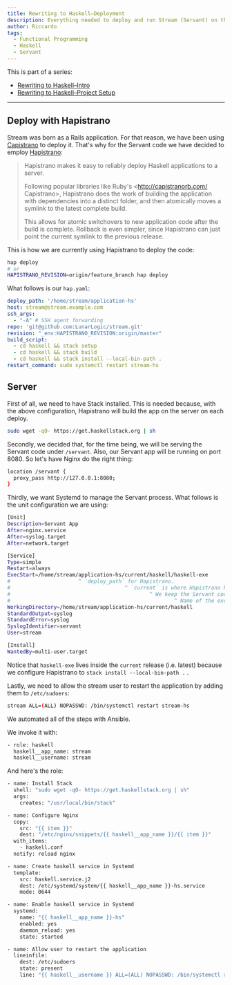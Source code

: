 ```yaml
---
title: Rewriting to Haskell–Deployment
description: Everything needed to deploy and run Stream (Servant) on the server side
author: Riccardo
tags:
  - Functional Programming
  - Haskell
  - Servant
---
```


This is part of a series:

- [Rewriting to Haskell–Intro](https://odone.io/posts/2020-02-26-rewriting-haskell-intro.html)
- [Rewriting to Haskell–Project Setup](https://odone.io/posts/2020-03-03-rewriting-haskell-setup.html)

---

## Deploy with Hapistrano

Stream was born as a Rails application. For that reason, we have been using [Capistrano](https://capistranorb.com/) to deploy it. That's why for the Servant code we have decided to employ [Hapistrano](https://hackage.haskell.org/package/hapistrano):

> Hapistrano makes it easy to reliably deploy Haskell applications to a server.
>
> Following popular libraries like Ruby's <http://capistranorb.com/ Capistrano>, Hapistrano does the work of building the application with dependencies into a distinct folder, and then atomically moves a symlink to the latest complete build.
>
> This allows for atomic switchovers to new application code after the build is complete. Rollback is even simpler, since Hapistrano can just point the current symlink to the previous release.

This is how we are currently using Hapistrano to deploy the code:

```bash
hap deploy
# or
HAPISTRANO_REVISION=origin/feature_branch hap deploy
```

What follows is our `hap.yaml`:

```yml
deploy_path: '/home/stream/application-hs'
host: stream@stream.example.com
ssh_args:
  - "-A" # SSH agent forwarding
repo: 'git@github.com:LunarLogic/stream.git'
revision: "_env:HAPISTRANO_REVISION:origin/master"
build_script:
  - cd haskell && stack setup
  - cd haskell && stack build
  - cd haskell && stack install --local-bin-path .
restart_command: sudo systemctl restart stream-hs
```

## Server

First of all, we need to have Stack installed. This is needed because, with the above configuration, Hapistrano will build the app on the server on each deploy.

```bash
sudo wget -qO- https://get.haskellstack.org | sh
```

Secondly, we decided that, for the time being, we will be serving the Servant code under `/servant`. Also, our Servant app will be running on port 8080. So let's have Nginx do the right thing:

```bash
location /servant {
  proxy_pass http://127.0.0.1:8080;
}
```

Thirdly, we want Systemd to manage the Servant process. What follows is the unit configuration we are using:

```bash
[Unit]
Description=Servant App
After=nginx.service
After=syslog.target
After=network.target

[Service]
Type=simple
Restart=always
ExecStart=/home/stream/application-hs/current/haskell/haskell-exe
#                      ^ `deploy_path` for Hapistrano.
#                                     ^ `current` is where Hapistrano keeps the latest deployed app.
#                                             ^ We keep the Servant code in the repo in the `haskell/` folder.
#                                                     ^ Name of the executable.
WorkingDirectory=/home/stream/application-hs/current/haskell
StandardOutput=syslog
StandardError=syslog
SyslogIdentifier=servant
User=stream

[Install]
WantedBy=multi-user.target
```

Notice that `haskell-exe` lives inside the `current` release (i.e. latest) because we configure Hapistrano to `stack install --local-bin-path .` .

Lastly, we need to allow the stream user to restart the application by adding them to `/etc/sudoers`:

```bash
stream ALL=(ALL) NOPASSWD: /bin/systemctl restart stream-hs
```

We automated all of the steps with Ansible.

We invoke it with:

```bash
- role: haskell
  haskell__app_name: stream
  haskell__username: stream
```

And here's the role:

```bash
- name: Install Stack
  shell: "sudo wget -qO- https://get.haskellstack.org | sh"
  args:
    creates: "/usr/local/bin/stack"

- name: Configure Nginx
  copy:
    src: "{{ item }}"
    dest: "/etc/nginx/snippets/{{ haskell__app_name }}/{{ item }}"
  with_items:
    - haskell.conf
  notify: reload nginx

- name: Create haskell service in Systemd
  template:
    src: haskell.service.j2
    dest: /etc/systemd/system/{{ haskell__app_name }}-hs.service
    mode: 0644

- name: Enable haskell service in Systemd
  systemd:
    name: "{{ haskell__app_name }}-hs"
    enabled: yes
    daemon_reload: yes
    state: started

- name: Allow user to restart the application
  lineinfile:
    dest: /etc/sudoers
    state: present
    line: "{{ haskell__username }} ALL=(ALL) NOPASSWD: /bin/systemctl restart {{ haskell__app_name }}-hs"
```
